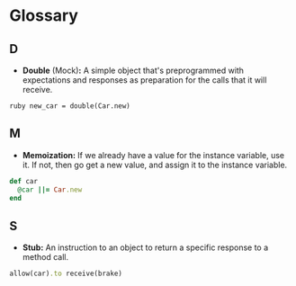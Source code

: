 # Glossary

## D

* __Double__ (Mock)__:__ A simple object that's preprogrammed with expectations and responses as preparation for the calls that it will receive.
 
```
ruby new_car = double(Car.new)
```

## M

* __Memoization:__  If we already have a value for the instance variable, use it. If not, then go get a new value, and assign it to the instance variable.
  
```ruby
def car
  @car ||= Car.new
end
```

## S

* __Stub:__ An instruction to an object to return a specific response to a method call.

```ruby
allow(car).to receive(brake)

```
